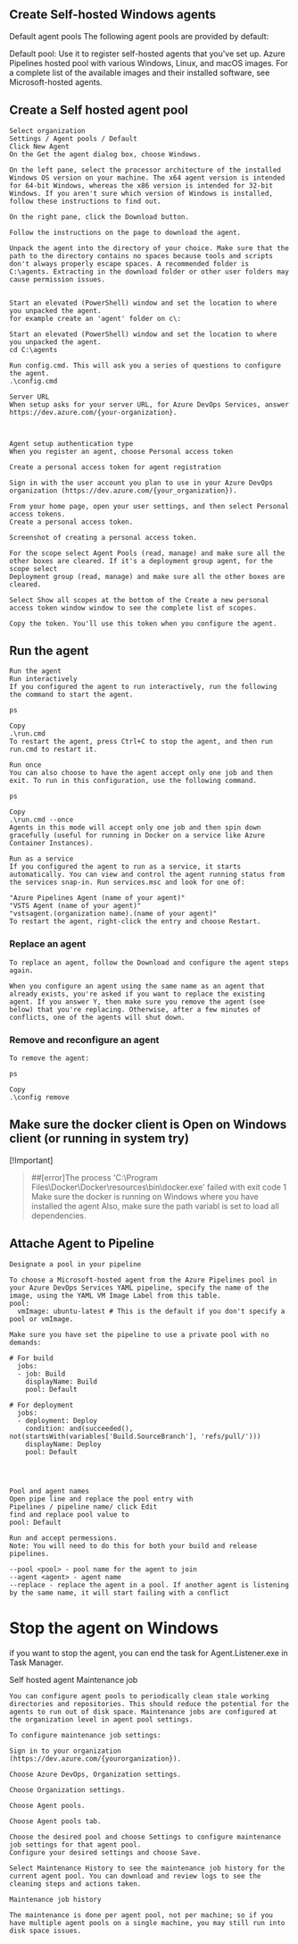 ## Create Self-hosted Windows agents

Default agent pools
The following agent pools are provided by default:

Default pool: Use it to register self-hosted agents that you've set up.
Azure Pipelines hosted pool with various Windows, Linux, and macOS images. For a complete list of the available images and their installed software, see Microsoft-hosted agents.

## Create a Self hosted agent pool
```
Select organization 
Settings / Agent pools / Default
Click New Agent
On the Get the agent dialog box, choose Windows.

On the left pane, select the processor architecture of the installed Windows OS version on your machine. The x64 agent version is intended for 64-bit Windows, whereas the x86 version is intended for 32-bit Windows. If you aren't sure which version of Windows is installed, follow these instructions to find out.

On the right pane, click the Download button.

Follow the instructions on the page to download the agent.

Unpack the agent into the directory of your choice. Make sure that the path to the directory contains no spaces because tools and scripts don't always properly escape spaces. A recommended folder is C:\agents. Extracting in the download folder or other user folders may cause permission issues.


Start an elevated (PowerShell) window and set the location to where you unpacked the agent.
for example create an 'agent' folder on c\:

Start an elevated (PowerShell) window and set the location to where you unpacked the agent.
cd C:\agents 

Run config.cmd. This will ask you a series of questions to configure the agent.
.\config.cmd

Server URL
When setup asks for your server URL, for Azure DevOps Services, answer https://dev.azure.com/{your-organization}.



Agent setup authentication type
When you register an agent, choose Personal access token

Create a personal access token for agent registration

Sign in with the user account you plan to use in your Azure DevOps organization (https://dev.azure.com/{your_organization}).

From your home page, open your user settings, and then select Personal access tokens.
Create a personal access token.

Screenshot of creating a personal access token.

For the scope select Agent Pools (read, manage) and make sure all the other boxes are cleared. If it's a deployment group agent, for the scope select 
Deployment group (read, manage) and make sure all the other boxes are cleared.

Select Show all scopes at the bottom of the Create a new personal access token window window to see the complete list of scopes.

Copy the token. You'll use this token when you configure the agent.

```

## Run the agent 
```
Run the agent
Run interactively
If you configured the agent to run interactively, run the following the command to start the agent.

ps

Copy
.\run.cmd
To restart the agent, press Ctrl+C to stop the agent, and then run run.cmd to restart it.

Run once
You can also choose to have the agent accept only one job and then exit. To run in this configuration, use the following command.

ps

Copy
.\run.cmd --once
Agents in this mode will accept only one job and then spin down gracefully (useful for running in Docker on a service like Azure Container Instances).

Run as a service
If you configured the agent to run as a service, it starts automatically. You can view and control the agent running status from the services snap-in. Run services.msc and look for one of:

"Azure Pipelines Agent (name of your agent)"
"VSTS Agent (name of your agent)"
"vstsagent.(organization name).(name of your agent)"
To restart the agent, right-click the entry and choose Restart.
```

### Replace an agent
```
To replace an agent, follow the Download and configure the agent steps again.

When you configure an agent using the same name as an agent that already exists, you're asked if you want to replace the existing agent. If you answer Y, then make sure you remove the agent (see below) that you're replacing. Otherwise, after a few minutes of conflicts, one of the agents will shut down.
```

### Remove and reconfigure an agent
```
To remove the agent:

ps

Copy
.\config remove
```

## Make sure the docker client is Open on Windows client (or running in system try)
 [!Important]
 > ##[error]The process 'C:\Program Files\Docker\Docker\resources\bin\docker.exe' failed with exit code 1
Make sure the docker is running on Windows where you have installed the agent 
Also, make sure the path variabl is set to load all dependencies.



## Attache Agent to Pipeline
```
Designate a pool in your pipeline

To choose a Microsoft-hosted agent from the Azure Pipelines pool in your Azure DevOps Services YAML pipeline, specify the name of the image, using the YAML VM Image Label from this table.
pool:
  vmImage: ubuntu-latest # This is the default if you don't specify a pool or vmImage.

Make sure you have set the pipeline to use a private pool with no demands:

# For build
  jobs:
  - job: Build
    displayName: Build
    pool: Default

# For deployment 
  jobs:
  - deployment: Deploy
    condition: and(succeeded(), not(startsWith(variables['Build.SourceBranch'], 'refs/pull/')))
    displayName: Deploy
    pool: Default




Pool and agent names
Open pipe line and replace the pool entry with 
Pipelines / pipeline name/ click Edit
find and replace pool value to 
pool: Default

Run and accept permessions. 
Note: You will need to do this for both your build and release pipelines.

--pool <pool> - pool name for the agent to join
--agent <agent> - agent name
--replace - replace the agent in a pool. If another agent is listening by the same name, it will start failing with a conflict

```
# Stop the agent on Windows 

if you want to stop the agent, you can end the task for Agent.Listener.exe in Task Manager.

Self hosted agent Maintenance job
```
You can configure agent pools to periodically clean stale working directories and repositories. This should reduce the potential for the agents to run out of disk space. Maintenance jobs are configured at the organization level in agent pool settings.

To configure maintenance job settings:

Sign in to your organization (https://dev.azure.com/{yourorganization}).

Choose Azure DevOps, Organization settings.

Choose Organization settings.

Choose Agent pools.

Choose Agent pools tab.

Choose the desired pool and choose Settings to configure maintenance job settings for that agent pool.
Configure your desired settings and choose Save.

Select Maintenance History to see the maintenance job history for the current agent pool. You can download and review logs to see the cleaning steps and actions taken.

Maintenance job history

The maintenance is done per agent pool, not per machine; so if you have multiple agent pools on a single machine, you may still run into disk space issues.

```